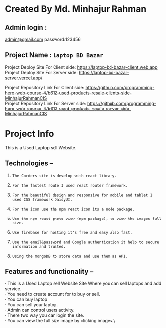 # Created By Md. Minhajur Rahman

## Admin login :
admin@gmail.com
password:123456


## Project Name : `Laptop BD Bazar`
Project Deploy Site For Client side: https://laptop-bd-bazar-client.web.app \
Project Deploy Site For Server side: https://laptop-bd-bazar-server.vercel.app/


Project Repository Link For Client side: https://github.com/programming-hero-web-course-4/b612-used-products-resale-clients-side-MinhajurRahmanCIS \
Project Repository Link For Server side: https://github.com/programming-hero-web-course-4/b612-used-products-resale-server-side-MinhajurRahmanCIS 

# Project Info
This is a Used Laptop sell Website.
## Technologies  –
1.     The Corders site is develop with react library.  
2.     For the fastest route I used react router framework.
3.     For the beautiful design and responsive for mobile and tablet I used CSS framework DaisyUI.
4.     For the icon use the npm react icon its a node package.
5.     Use the npm react-photo-view (npm package), to view the images full size.
6.     Use firebase for hosting it's free and easy Also fast.
7.     Use the email&password and Google authentication it help to secure information and trusted.
8.     Using the mongoDB to store data and use them as API.
## Features and functionality –
·         This is a  Used Laptop sell Website Site Where you can sell laptops and add service.\
·         You need to create account for to buy or sell.\
·         You can buy laptop\
·         You can sell your laptop.\
·         Admin can control users activity.\
·         There two way you can login the site.\
·         You can view the full size image by clicking images.\